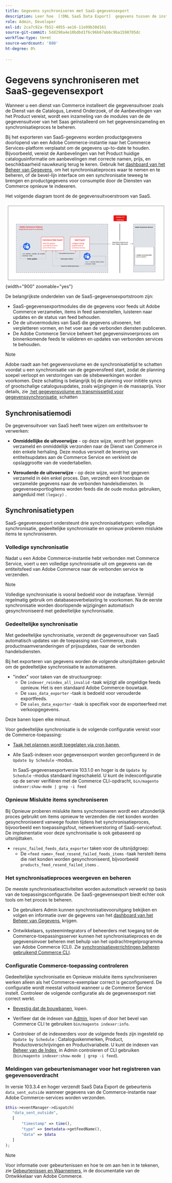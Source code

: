 ```yaml
---
title: Gegevens synchroniseren met SaaS-gegevensexport
description: Leer hoe  [!DNL SaaS Data Export]  gegevens tussen de instanties van Adobe Commerce en de verbonden diensten verzamelt en synchroniseert SaaS.
role: Admin, Developer
exl-id: 2ca7c92a-fb52-4055-ae16-11e99b38d161
source-git-commit: 5dd290a4e10bdbd1f6c96b67ab6c9ba1598705dc
workflow-type: tm+mt
source-wordcount: '880'
ht-degree: 0%

---
```


# Gegevens synchroniseren met SaaS-gegevensexport

Wanneer u een dienst van Commerce installeert die gegevensuitvoer zoals de Dienst van de Catalogus, Levend Onderzoek, of de Aanbevelingen van het Product vereist, wordt een inzameling van de modules van de de gegevensuitvoer van het Saas geïnstalleerd om het gegevensinzameling en synchronisatieproces te beheren.

Bij het exporteren van SaaS-gegevens worden productgegevens doorlopend van een Adobe Commerce-instantie naar het Commerce Services-platform verplaatst om de gegevens up-to-date te houden. Bijvoorbeeld, vereist de Aanbevelingen van het Product huidige catalogusinformatie om aanbevelingen met correcte namen, prijs, en beschikbaarheid nauwkeurig terug te keren. Gebruik het [&#x200B; dashboard van het Beheer van Gegevens &#x200B;](https://experienceleague.adobe.com/en/docs/commerce/user-guides/data-services/catalog-sync) om het synchronisatieproces waar te nemen en te beheren, of de bevel-lijn interface om een synchronisatie teweeg te brengen en productgegevens voor consumptie door de Diensten van Commerce opnieuw te indexeren.

Het volgende diagram toont de de gegevensuitvoerstroom van SaaS.

![&#x200B; de gegevensuitvoerinzameling en synchronisatiestroom van SaaS voor Adobe Commerce &#x200B;](assets/data-export-flow.png){width="900" zoomable="yes"}

De belangrijkste onderdelen van de SaaS-gegevensexportstroom zijn:

- SaaS-gegevensexportmodules die de gegevens voor feeds uit Adobe Commerce verzamelen, items in feed samenstellen, luisteren naar updates en de status van feed behouden.
- De de uitvoermodules van SaaS die gegevens uitvoeren, het verpletteren vormen, en het voer aan de verbonden diensten publiceren.
- De Adobe Commerce Service beheert het gegevensinvoerproces om binnenkomende feeds te valideren en updates van verbonden services te behouden.

>[!NOTE]
>
>Adobe raadt aan het gegevensvolume en de synchronisatietijd te schatten voordat u een synchronisatie van de gegevensfeed start, zodat de planning soepel verloopt en verstoringen van de sitebewerkingen worden voorkomen. Deze schatting is belangrijk bij de planning voor initiële syncs of grootschalige catalogusupdates, zoals wijzigingen in de massaprijs. Voor details, zie [&#x200B; het gegevensvolume en transmissietijd voor gegevenssynchronisatie &#x200B;](estimate-data-volume-sync-time.md) schatten

## Synchronisatiemodi

De gegevensuitvoer van SaaS heeft twee wijzen om entiteitsvoer te verwerken:

- **Onmiddellijke de uitvoerwijze** - op deze wijze, wordt het gegeven verzameld en onmiddellijk verzonden naar de Dienst van Commerce in één enkele herhaling. Deze modus versnelt de levering van entiteitsupdates aan de Commerce Service en verkleint de opslaggrootte van de voedertabellen.

- **Verouderde de uitvoerwijze** - op deze wijze, wordt het gegeven verzameld in één enkel proces. Dan, verzendt een kroonbaan de verzamelde gegevens naar de verbonden handelsdiensten. In gegevensexportlogitems worden feeds die de oude modus gebruiken, aangeduid met `(legacy)` .

## Synchronisatietypen

SaaS-gegevensexport ondersteunt drie synchronisatietypen: volledige synchronisatie, gedeeltelijke synchronisatie en opnieuw proberen mislukte items te synchroniseren.

### Volledige synchronisatie

Nadat u een Adobe Commerce-instantie hebt verbonden met Commerce Service, voert u een volledige synchronisatie uit om gegevens van de entiteitsfeed van Adobe Commerce naar de verbonden service te verzenden.

>[!NOTE]
>
>Volledige synchronisatie is vooral bedoeld voor de instapfase. Vermijd regelmatig gebruik om databaseoverbelasting te voorkomen. Na de eerste synchronisatie worden doorlopende wijzigingen automatisch gesynchroniseerd met gedeeltelijke synchronisatie.

### Gedeeltelijke synchronisatie

Met gedeeltelijke synchronisatie, verzendt de gegevensuitvoer van SaaS automatisch updates van de toepassing van Commerce, zoals productnaamveranderingen of prijsupdates, naar de verbonden handelsdiensten.

Bij het exporteren van gegevens worden de volgende uitsnijdtaken gebruikt om de gedeeltelijke synchronisatie te automatiseren.

- &quot;index&quot; voor taken van de structuurgroep:
   - De `indexer_reindex_all_invalid` -taak wijzigt alle ongeldige feeds opnieuw. Het is een standaard Adobe Commerce-bouwtaak.
   - De `saas_data_exporter` -taak is bedoeld voor verouderde exportfeeds.
   - De `sales_data_exporter` -taak is specifiek voor de exporteerfeed met verkoopgegevens.

Deze banen lopen elke minuut.

Voor gedeeltelijke synchronisatie is de volgende configuratie vereist voor de Commerce-toepassing:

- [&#x200B; Taak het plannen wordt toegelaten via cron banen &#x200B;](https://experienceleague.adobe.com/docs/commerce-operations/installation-guide/next-steps/configuration.html)

- Alle SaaS-indexen voor gegevensexport worden geconfigureerd in de `Update by Schedule` -modus.

  In SaaS-gegevensexportversie 103.1.0 en hoger is de `Update by Schedule` -modus standaard ingeschakeld. U kunt de indexconfiguratie op de server verifiëren met de Commerce CLI-opdracht, `bin/magento indexer:show-mode | grep -i feed`

### Opnieuw Mislukte items synchroniseren

Bij Opnieuw proberen mislukte items synchroniseren wordt een afzonderlijk proces gebruikt om items opnieuw te verzenden die niet konden worden gesynchroniseerd vanwege fouten tijdens het synchronisatieproces, bijvoorbeeld een toepassingsfout, netwerkverstoring of SaaS-servicefout. De implementatie voor deze synchronisatie is ook gebaseerd op uitsnijdtaken.

- `resync_failed_feeds_data_exporter` taken voor de uitsnijdgroep:
   - De `<feed name>_feed_resend_failed_feeds_items` -taak herstelt items die niet konden worden gesynchroniseerd, bijvoorbeeld `products_feed_resend_failed_items` .

### Het synchronisatieproces weergeven en beheren

De meeste synchronisatieactiviteiten worden automatisch verwerkt op basis van de toepassingsconfiguratie. De SaaS-gegevensexport biedt echter ook tools om het proces te beheren.

- De gebruikers Admin kunnen synchronisatievooruitgang bekijken en volgen en informatie over de gegevens van het [&#x200B; dashboard van het Beheer van Gegevens &#x200B;](https://experienceleague.adobe.com/en/docs/commerce-admin/systems/data-transfer/data-dashboard) krijgen.

- Ontwikkelaars, systeemintegrators of beheerders met toegang tot de Commerce-toepassingsserver kunnen het synchronisatieproces en de gegevensinvoer beheren met behulp van het opdrachtregelprogramma van Adobe Commerce (CLI). Zie [&#x200B; synchronisatieverrichtingen beheren gebruikend Commerce CLI &#x200B;](data-export-cli-commands.md).

### Configuratie Commerce-toepassing controleren

Gedeeltelijke synchronisatie en Opnieuw mislukte items synchroniseren werken alleen als het Commerce-exemplaar correct is geconfigureerd. De configuratie wordt meestal voltooid wanneer u de Commerce Service instelt. Controleer de volgende configuratie als de gegevensexport niet correct werkt.

- [&#x200B; Bevestig dat de bouwbanen &#x200B;](https://experienceleague.adobe.com/en/docs/commerce-knowledge-base/kb/troubleshooting/miscellaneous/cron-readiness-check-issues) lopen.

- Verifieer dat de indexen van [&#x200B; Admin &#x200B;](https://experienceleague.adobe.com/en/docs/commerce-admin/systems/tools/index-management) lopen of door het bevel van Commerce CLI te gebruiken `bin/magento indexer:info`.

- Controleer of de indexeerders voor de volgende feeds zijn ingesteld op `Update by Schedule` : Cataloguskenmerken, Product, Productoverschrijvingen en Productvariabele. U kunt de indexen van [&#x200B; Beheer van de Index &#x200B;](https://experienceleague.adobe.com/en/docs/commerce-admin/systems/tools/index-management) in Admin controleren of CLI gebruiken (`bin/magento indexer:show-mode | grep -i feed`).

### Meldingen van gebeurtenismanager voor het registreren van gegevensoverdracht

In versie 103.3.4 en hoger verzendt SaaS Data Export de gebeurtenis `data_sent_outside` wanneer gegevens van de Commerce-instantie naar Adobe Commerce-services worden verzonden.

```php
$this->eventManager->dispatch(
   "data_sent_outside",
   [
       "timestamp" => time(),
       "type" => $metadata->getFeedName(),
       "data" => $data
   ]
);
```

>[!NOTE]
>
>Voor informatie over gebeurtenissen en hoe te om aan hen in te tekenen, zie [&#x200B; Gebeurtenissen en Waarnemers &#x200B;](https://developer.adobe.com/commerce/php/development/components/events-and-observers) in de documentatie van de Ontwikkelaar van Adobe Commerce.
